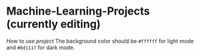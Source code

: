 # Machine-Learning-Projects (currently editing)

*How to use project*
The background color should be `#ffffff` for light mode and `#0d1117` for dark mode.
